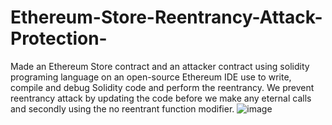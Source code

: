 # Ethereum-Store-Reentrancy-Attack-Protection-
Made an Ethereum Store contract and an attacker contract using solidity  programing language on an open-source Ethereum IDE use to write, compile and  debug Solidity code and perform the reentrancy. We prevent reentrancy attack by updating the code before we make any eternal calls and  secondly using the no reentrant function modifier.
![image](https://github.com/user-attachments/assets/c06ba025-fac6-4831-aa09-776952eae580)

